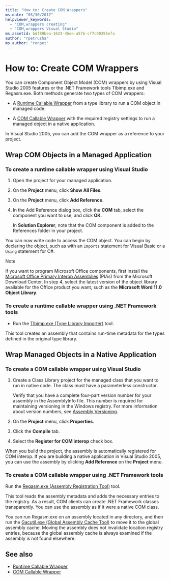 ```yaml
---
title: "How to: Create COM Wrappers"
ms.date: "03/30/2017"
helpviewer_keywords:
  - "COM,wrappers creating"
  - "COM,wrappers Visual Studio"
ms.assetid: bdf89bea-1623-45ee-a57b-cf7c90395efa
author: "rpetrusha"
ms.author: "ronpet"
---
```

# How to: Create COM Wrappers

You can create Component Object Model (COM) wrappers by using Visual Studio 2005 features or the .NET Framework tools Tlbimp.exe and Regasm.exe. Both methods generate two types of COM wrappers:

- A [Runtime Callable Wrapper](../../../docs/standard/native-interop/runtime-callable-wrapper.md) from a type library to run a COM object in managed code.

- A [COM Callable Wrapper](../../../docs/standard/native-interop/com-callable-wrapper.md) with the required registry settings to run a managed object in a native application.

In Visual Studio 2005, you can add the COM wrapper as a reference to your project.

## Wrap COM Objects in a Managed Application

### To create a runtime callable wrapper using Visual Studio

1. Open the project for your managed application.

2. On the **Project** menu, click **Show All Files**.

3. On the **Project** menu, click **Add Reference**.

4. In the Add Reference dialog box, click the **COM** tab, select the component you want to use, and click **OK**.

     In **Solution Explorer**, note that the COM component is added to the References folder in your project.

You can now write code to access the COM object. You can begin by declaring the object, such as with an `Imports` statement for Visual Basic or a `Using` statement for C#.

> [!NOTE]
> If you want to program Microsoft Office components, first install the [Microsoft Office Primary Interop Assemblies](https://go.microsoft.com/fwlink/?LinkId=50479) (PIAs) from the Microsoft Download Center. In step 4, select the latest version of the object library available for the Office product you want, such as the **Microsoft Word 11.0 Object Library**.  
  
### To create a runtime callable wrapper using .NET Framework tools  
  
- Run the [Tlbimp.exe (Type Library Importer)](../tools/tlbimp-exe-type-library-importer.md) tool.  
  
 This tool creates an assembly that contains run-time metadata for the types defined in the original type library.  
  
## Wrap Managed Objects in a Native Application  
  
### To create a COM callable wrapper using Visual Studio  
  
1. Create a Class Library project for the managed class that you want to run in native code. The class must have a parameterless constructor.  
  
     Verify that you have a complete four-part version number for your assembly in the AssemblyInfo file. This number is required for maintaining versioning in the Windows registry. For more information about version numbers, see [Assembly Versioning](../app-domains/assembly-versioning.md).  
  
2. On the **Project** menu, click **Properties**.  
  
3. Click the **Compile** tab.  
  
4. Select the **Register for COM interop** check box.  
  
 When you build the project, the assembly is automatically registered for COM interop. If you are building a native application in Visual Studio 2005, you can use the assembly by clicking **Add Reference** on the **Project** menu.  
  
### To create a COM callable wrapper using .NET Framework tools  
  
Run the [Regasm.exe (Assembly Registration Tool)](../tools/regasm-exe-assembly-registration-tool.md) tool.  
  
This tool reads the assembly metadata and adds the necessary entries to the registry. As a result, COM clients can create .NET Framework classes transparently. You can use the assembly as if it were a native COM class.  
  
You can run Regasm.exe on an assembly located in any directory, and then run the [Gacutil.exe (Global Assembly Cache Tool)](../tools/gacutil-exe-gac-tool.md) to move it to the global assembly cache. Moving the assembly does not invalidate location registry entries, because the global assembly cache is always examined if the assembly is not found elsewhere.  
  
## See also

- [Runtime Callable Wrapper](../../../docs/standard/native-interop/runtime-callable-wrapper.md)
- [COM Callable Wrapper](../../../docs/standard/native-interop/com-callable-wrapper.md)
